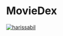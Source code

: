 # MovieDex
[![harissabil](https://circleci.com/gh/harissabil/MovieDex.svg?style=svg)](https://circleci.com/gh/harissabil/MovieDex)
